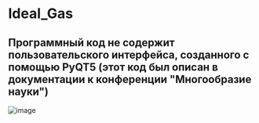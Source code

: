 # Ideal_Gas
## Программный код не содержит пользовательского интерфейса, созданного с помощью PyQT5 (этот код был описан в документации к конференции "Многообразие науки")
![image](https://github.com/rieda837/Ideal_Gas/assets/125694953/cc9ba5f6-b33d-4e34-99fa-1fa3779b4dae)
